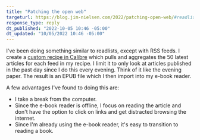 ```yaml
---
title: "Patching the open web"
targeturl: https://blog.jim-nielsen.com/2022/patching-open-web/#readlists
response_type: reply
dt_published: "2022-10-05 10:46 -05:00"
dt_updated: "10/05/2022 10:46 -05:00"
---
```


I've been doing something similar to readlists, except with RSS feeds. I create a [custom recipe in Calibre](https://manual.calibre-ebook.com/news.html) which pulls and aggregates the 50 latest articles for each feed in my recipe. I limit it to only look at articles published in the past day since I do this every evening. Think of it like the evening paper. The result is an EPUB file which I then import into my e-book reader. 

A few advantages I've found to doing this are:

- I take a break from the computer.
- Since the e-book reader is offline, I focus on reading the article and don't have the option to click on links and get distracted browsing the internet. 
- Since I'm already using the e-book reader, it's easy to transition to reading a book. 